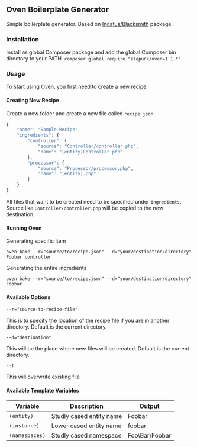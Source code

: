 ## Oven Boilerplate Generator

Simple boilerplate generator. Based on [Indatus/Blacksmith](https://github.com/Indatus/blacksmith) package.

### Installation

Install as global Composer package and add the global Composer bin directory to your PATH.
```composer global require "elepunk/oven=1.1.*"```

### Usage

To start using Oven, you first need to create a new recipe.

#### Creating New Recipe

Create a new folder and create a new file called ```recipe.json```.

```javascript
{
    "name": "Sample Recipe",
    "ingredients": {
        "controller": {
            "source": "Controller/controller.php",
            "name": "(entity)Controller.php"
        },
        "processor": {
            "source": "Processor/processor.php",
            "name": "(entity).php"
        }
    }
}
```

All files that want to be created need to be specified under ```ingredients```. Source like ```Controller/controller.php``` will be copied to the new destination.

#### Running Oven

Generating specific item

```oven bake --r="source/to/recipe.json" --d="your/destination/directory" Foobar controller```

Generating the entire ingredients

```oven bake --r="source/to/recipe.json" --d="your/destination/directory" Foobar```

#### Available Options

`--r="source-to-recipe-file"`

This is to specify the location of the recipe file if you are in another directory. Default is the current directory.

`--d="destination"`

This will be the place where new files will be created. Default is the current directory.

`--f`

This will overwrite existing file

#### Available Template Variables

Variable | Description | Output
--- | --- | ---
`(entity)` | Studly cased entity name | Foobar
`(instance)` | Lower cased entity name | foobar
`(namespaces)` | Studly cased namespace | Foo\Bar\Foobar

